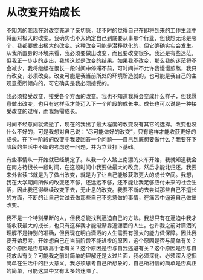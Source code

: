 # 从改变开始成长
不知怎的我现在对改变充满了亲切感，我不时的觉得自己在即将到来的工作生涯中将面对极大的改变。我确实也不太确定自己到底要从事那个行业，但我想无论是哪个，我都要做出极大的改变。这种改变可能是潜移默化的，但它确确实实会发生。从我所置身的环境来看，我必须要做出改变，而且要改变很多。我还是有些迷茫，但我正一步步的走出，我想这就是改变的结果。如果我不改变，那么我的迷茫将不会减少，我将继续在很长一段时间中停滞不前，可时间并不允许我慢慢煎熬，我只有改变，必须改变。改变可能是我当前所处的环境所造就的，也可能是我自己的主观意愿所倾向的，可它确实是我必须接受的。

我必须接受改变，接受各个方面的改变。我也不知道我将会变成什么样子，但我愿意做出改变，也只有这样我才能迈入下一个阶段的成长中。成长也可以说是一种接受改变的过程，而我急需成长。

时间不经意间就流逝了，现在的我出了最大程度的改变没有其它的选择。改变也没什么不好的，可是我想对自己说：”尽可能做好的改变“，只有这样才能收获更好的成长。在下一阶段的改变中我要回答一个问题——自己到底想要做什么？我要在下阶段的生活中不断的考虑这一问题，并为立业打下基础。

有些事情从一开始就已经确定了。从我一个人踏上南漂的火车开始，我就知道我会在南方待很长一段时间，在这段时间中我要做最大的改变，然后才能北归还。我要来外省读书就是为了做出改变，就是为了让自己能够获取更大的成长空间。我想，我在大学期间所做的改变还不够，还远远不够，还不能让我足够应付未来的社会生活，因此我还得继续改变下去，无止息的改变。我要不断的去尝试那些自己不擅长的方面，不断的让自己尝试去做那些自己不愿意做的事情，在痛苦中逼迫自己做出改变。

我不是一个特别果断的人，但我总能找到逼迫自己的方法。我想只有在逼迫中我才能收获最大的成长，也只有这样我才能渐渐靠近潇洒的人生。也许我之前对潇洒的理解不是特别的准确，但我现在明白潇洒的人生需要有强大的能力做保障。因此我要开始思考，开始想自己在当前阶段不能进步的原因，这个原因是否与简单有关？这个原因是否与眼高手低有关？这个原因是否与自我逃避有关？这个原因是否与自我放纵有关？可能我之前对简单的理解还是太过片面，我必须深化、必须深入挖掘简单在生活中的巨大意义。我必须思考自己所想象的，自己所相信的简单是否真正的简单，可能这其中又有太多的迷障了。


